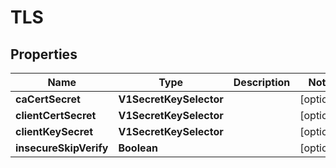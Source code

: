 

# TLS


## Properties

Name | Type | Description | Notes
------------ | ------------- | ------------- | -------------
**caCertSecret** | **V1SecretKeySelector** |  |  [optional]
**clientCertSecret** | **V1SecretKeySelector** |  |  [optional]
**clientKeySecret** | **V1SecretKeySelector** |  |  [optional]
**insecureSkipVerify** | **Boolean** |  |  [optional]



